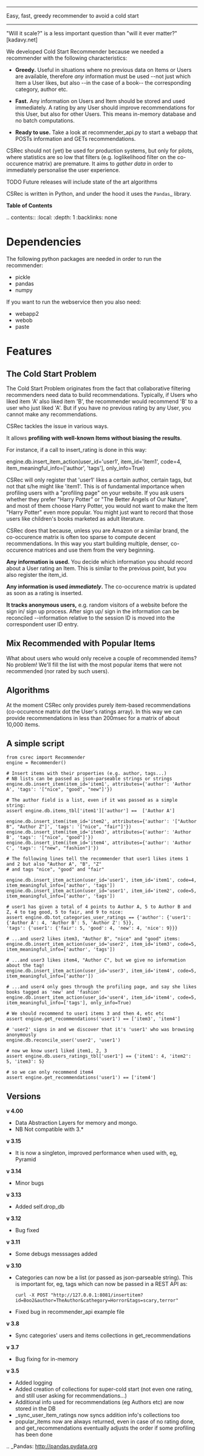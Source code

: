 ****************************************************
Easy, fast, greedy recommender to avoid a cold start
****************************************************
        
"Will it scale?" is a less important question than "will it ever matter?" [kadavy.net]

We developed Cold Start Recommender because we needed a recommender
with the following characteristics:

* **Greedy.** Useful in situations where no previous data on Items or
    Users are available, therefore *any* information must be used
    --not just which Item a User likes, but also --in the case of a
    book-- the corresponding category, author etc.

* **Fast.** Any information on Users and Item should be stored and
    used immediately. A rating by any User should improve
    recommendations for this User, but also for other Users. This
    means  in-memory database and no batch computations.

* **Ready to use.** Take a look at recommender_api.py to start
    a webapp that POSTs information and GETs recommendations.


CSRec should not (yet) be used for production systems, but only for
pilots, where statistics are so low that filters (e.g. loglikelihood
filter on the co-occurence matrix) are premature. It aims to
*gather data* in order to immediately personalise the user experience.

TODO Future releases will include state of the art algorithms

CSRec is written in Python, and under the hood it uses the `Pandas`_
library. 

**Table of Contents**

.. contents::
    :local:
    :depth: 1
    :backlinks: none


Dependencies
============

The following python packages are needed in order to run the recommender:

* pickle
* pandas
* numpy

If you want to run the webservice then you also need:

* webapp2
* webob
* paste

Features
========

The Cold Start Problem
----------------------

The Cold Start Problem originates from the fact that collaborative
filtering recommenders need data to build recommendations. Typically,
if Users who liked item 'A' also liked item 'B', the recommender would
recommend 'B' to a user who just liked 'A'. But if you have no
previous rating by any User, you cannot make any recommendations.

CSRec tackles the issue in various ways.

It allows **profiling with well-known Items without biasing the results**.

For instance, if a call to insert_rating is done in this way:

   engine.db.insert_item_action(user_id='user1', item_id='item1', code=4, item_meaningful_info=['author', 'tags'], only_info=True)

CSRec will only register that 'user1' likes a certain author, certain tags,
but not that s/he might like 'item1'. This is of fundamental
importance when profiling users with a "profiling page" on your
website.  If you ask users whether they prefer "Harry Potter" or "The
Better Angels of Our Nature", and most of them choose Harry Potter, you would not 
want to make the Item "Harry Potter" even more popular. You might just want to record
that those users like children's books marketed as adult literature.

CSRec does that because, unless you are Amazon or a similar brand, the
co-occurence matrix is often too sparse to compute decent
recommendations. In this way you start building multiple, denser,
co-occurence matrices and use them from the very beginning.

**Any information is used.** You decide which information you should
record about a User rating an Item. This is similar to the previous
point, but you also register the item_id.

**Any information is used *immediately*.** The co-occurence matrix is
updated as soon as a rating is inserted.

**It tracks anonymous users,** e.g. random visitors of a website
before the sign in/ sign up process. After sign up/ sign in the
information can be reconciled --information relative to the session ID
is moved into the correspondent user ID entry.

Mix Recommended with Popular Items
----------------------------------

What about users who would only receive a couple of recommended items?
No problem! We'll fill the list with the most popular items that were not
recommended (nor rated by such users).

Algorithms
----------

At the moment CSRec only provides purely item-based recommendations
(co-occurence matrix dot the User's ratings array). In this way we can
provide recommendations in less than 200msec for a matrix of about
10,000 items.

A simple script
---------------

    from csrec import Recommender
	engine = Recommender()

    # Insert items with their properties (e.g. author, tags...)
    # NB lists can be passed as json-parseable strings or strings
    engine.db.insert_item(item_id='item1', attributes={'author': 'Author A', 'tags': '["nice", "good", "new"]'})

    # The author field is a list, even if it was passed as a simple string:
    assert engine.db.items_tbl['item1']['author'] ==  ['Author A']

    engine.db.insert_item(item_id='item2', attributes={'author': '["Author B", "Author Z"]', 'tags': '["nice", "fair"]'})
    engine.db.insert_item(item_id='item3', attributes={'author': 'Author B', 'tags': '["nice", "good"]'})
    engine.db.insert_item(item_id='item4', attributes={'author': 'Author C', 'tags': '["new", "fashion"]'})

    # The following lines tell the recommender that user1 likes items 1 and 2 but also "Author A", "B", "Z"
    # and tags "nice", "good" and "fair"

    engine.db.insert_item_action(user_id='user1', item_id='item1', code=4, item_meaningful_info=['author', 'tags'])
    engine.db.insert_item_action(user_id='user1', item_id='item2', code=5, item_meaningful_info=['author', 'tags'])

    # user1 has given a total of 4 points to Author A, 5 to Author B and Z, 4 to tag good, 5 to fair, and 9 to nice:
    assert engine.db.tot_categories_user_ratings == {'author': {'user1': {'Author A': 4, 'Author B': 5, 'Author Z': 5}},
    'tags': {'user1': {'fair': 5, 'good': 4, 'new': 4, 'nice': 9}}}

    # ...and user2 likes item3, "Author B", "nice" and "good" items:
    engine.db.insert_item_action(user_id='user2', item_id='item3', code=5, item_meaningful_info=['author', 'tags'])

    # ...and user3 likes item4, "Author C", but we give no information about the tag!
    engine.db.insert_item_action(user_id='user3', item_id='item4', code=5, item_meaningful_info=['author'])

    # ...and user4 only goes through the profiling page, and say she likes books tagged as 'new' and 'fashion'
    engine.db.insert_item_action(user_id='user4', item_id='item4', code=5, item_meaningful_info=['tags'], only_info=True)

    # We should recommend to user1 items 3 and then 4, etc etc
    assert engine.get_recommendations('user1') == ['item3', 'item4']

    # 'user2' signs in and we discover that it's 'user1' who was browsing anonymously
    engine.db.reconcile_user('user2', 'user1')

    # now we know user1 liked item1, 2, 3
    assert engine.db.users_ratings_tbl['user1'] == {'item1': 4, 'item2': 5, 'item3': 5}

    # so we can only recommend item4
    assert engine.get_recommendations('user1') == ['item4']




Versions
--------
**v 4.00**

* Data Abstraction Layers for memory and mongo.
* NB Not compatible with 3.*

**v 3.15**

* It is now a singleton, improved performance when used with, eg, Pyramid

**v 3.14**

* Minor bugs

**v 3.13**

* Added self.drop_db

**v 3.12**

* Bug fixed

**v 3.11**

* Some debugs messsages added

**v 3.10**

* Categories can now be a list (or passed as json-parseable string).
  This is important for, eg, tags which can now be passed in a REST API as:

      curl -X POST "http://127.0.0.1:8081/insertitem?id=Boo2&author=TheAuthor&cathegory=Horror&tags=scary,terror"

* Fixed bug in recommender_api example file

**v 3.8**

* Sync categories' users and items collections in get_recommendations

**v 3.7**

* Bug fixing for in-memory

**v 3.5**

* Added logging
* Added creation of collections for super-cold start (not even one rating, and still user asking for recommendations...)
* Additional info used for recommendations (eg Authors etc) are now stored in the DB
* _sync_user_item_ratings now syncs addition info's collections too
* popular_items now are always returned, even in case of no rating done, and get_recommendations eventually adjusts the order if some profiling has been done 


.. _Pandas: http://pandas.pydata.org
